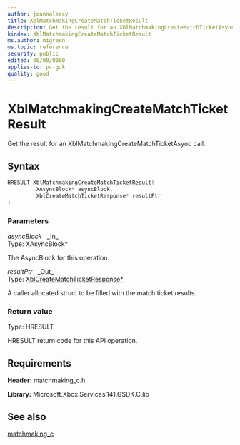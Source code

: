```yaml
---
author: joannaleecy
title: XblMatchmakingCreateMatchTicketResult
description: Get the result for an XblMatchmakingCreateMatchTicketAsync call.
kindex: XblMatchmakingCreateMatchTicketResult
ms.author: migreen
ms.topic: reference
security: public
edited: 00/00/0000
applies-to: pc-gdk
quality: good
---
```


# XblMatchmakingCreateMatchTicketResult  

Get the result for an XblMatchmakingCreateMatchTicketAsync call.  

## Syntax  
  
```cpp
HRESULT XblMatchmakingCreateMatchTicketResult(  
         XAsyncBlock* asyncBlock,  
         XblCreateMatchTicketResponse* resultPtr  
)  
```  
  
### Parameters  
  
*asyncBlock* &nbsp;&nbsp;\_In\_  
Type: XAsyncBlock*  
  
The AsyncBlock for this operation.  
  
*resultPtr* &nbsp;&nbsp;\_Out\_  
Type: [XblCreateMatchTicketResponse*](../structs/xblcreatematchticketresponse.md)  
  
A caller allocated struct to be filled with the match ticket results.  
  
  
### Return value  
Type: HRESULT
  
HRESULT return code for this API operation.
  
## Requirements  
  
**Header:** matchmaking_c.h
  
**Library:** Microsoft.Xbox.Services.141.GSDK.C.lib
  
## See also  
[matchmaking_c](../matchmaking_c_members.md)  
  
  